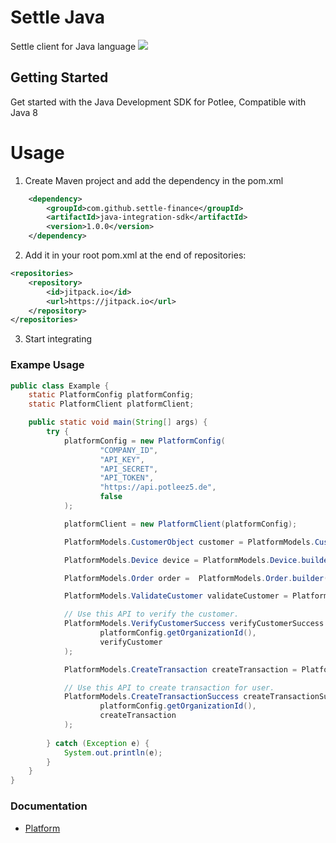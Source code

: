 # Settle Java


Settle client for Java language
[![](https://jitpack.io/v/settle-finance/java-integration-sdk.svg)](https://jitpack.io/#settle-finance/java-integration-sdk)



## Getting Started
Get started with the Java Development SDK for Potlee, Compatible with Java 8


# Usage

1. Create Maven project and add the dependency in the pom.xml 
```xml
    <dependency>
        <groupId>com.github.settle-finance</groupId>
        <artifactId>java-integration-sdk</artifactId>
        <version>1.0.0</version>
    </dependency>
```

2. Add it in your root pom.xml at the end of repositories:
```xml
<repositories>
    <repository>
        <id>jitpack.io</id>
        <url>https://jitpack.io</url>
    </repository>
</repositories>
```

3. Start integrating

### Exampe Usage 
```java
public class Example {
    static PlatformConfig platformConfig;
    static PlatformClient platformClient;

    public static void main(String[] args) {
        try {
            platformConfig = new PlatformConfig(
                    "COMPANY_ID",
                    "API_KEY",
                    "API_SECRET",
                    "API_TOKEN",
                    "https://api.potleez5.de",
                    false
            );

            platformClient = new PlatformClient(platformConfig);

            PlatformModels.CustomerObject customer = PlatformModels.CustomerObject.builder().countryCode("91").mobile("8898518242").uid("1").build();

            PlatformModels.Device device = PlatformModels.Device.builder().ipAddress("127.0.0.1").userAgent("moz").build();

            PlatformModels.Order order =  PlatformModels.Order.builder().valueInPaise(100000).uid("123").build();

            PlatformModels.ValidateCustomer validateCustomer = PlatformModels.ValidateCustomer.builder().customer(customer).order(order).device(device).build();

            // Use this API to verify the customer.
            PlatformModels.VerifyCustomerSuccess verifyCustomerSuccess = platformClient.customer.validate(
                    platformConfig.getOrganizationId(),
                    verifyCustomer
            );

            PlatformModels.CreateTransaction createTransaction = PlatformModels.CreateTransaction.builder().customer(customer).order(order).redirectUrl("https://www.google.com").build();

            // Use this API to create transaction for user.
            PlatformModels.CreateTransactionSuccess createTransactionSuccess = platformClient.customer.createTransaction(
                    platformConfig.getOrganizationId(),
                    createTransaction
            );
   
        } catch (Exception e) {
            System.out.println(e);
        }
    }
}
```

### Documentation
* [Platform](documentation/platform/README.md)
